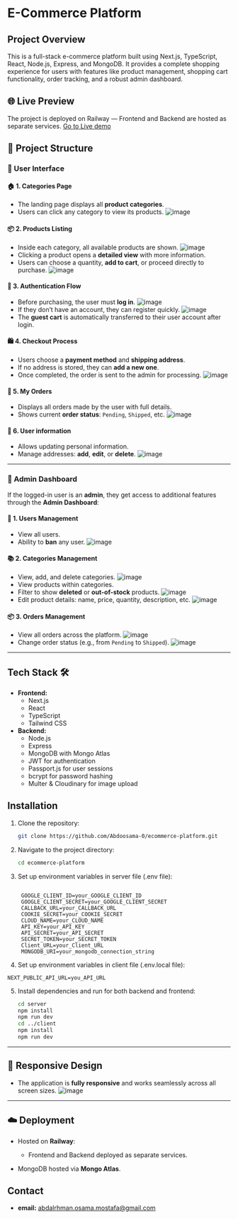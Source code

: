# E-Commerce Platform

## Project Overview

This is a full-stack e-commerce platform built using Next.js, TypeScript, React, Node.js, Express, and MongoDB. It provides a complete shopping experience for users with features like product management, shopping cart functionality, order tracking, and a robust admin dashboard.

## 🌐 Live Preview
The project is deployed on Railway — Frontend and Backend are hosted as separate services.
[Go to Live demo](https://calm-imagination-production.up.railway.app/)


## 📂 Project Structure

### 🔸 User Interface

#### 🏠 1. Categories Page

* The landing page displays all **product categories**.
* Users can click any category to view its products.
  ![image](https://i.postimg.cc/QC6FvzYC/Screenshot-2025-06-14-191218.png)

#### 📦 2. Products Listing

* Inside each category, all available products are shown.
  ![image](https://i.postimg.cc/mrMFh8kp/Screenshot-2025-06-14-191748.png)
* Clicking a product opens a **detailed view** with more information.
* Users can choose a quantity, **add to cart**, or proceed directly to purchase.
  ![image](https://i.postimg.cc/LXL7CKXk/Screenshot-2025-06-14-193211.png)

#### 🔐 3. Authentication Flow

* Before purchasing, the user must **log in**.
   ![image](https://i.postimg.cc/P5jvR04X/Screenshot-2025-06-14-200658.png)
* If they don’t have an account, they can register quickly.
    ![image](https://i.postimg.cc/rmP82t2G/Screenshot-2025-06-14-200714.png)
* The **guest cart** is automatically transferred to their user account after login.


#### 🛍️ 4. Checkout Process

* Users choose a **payment method** and **shipping address**.
* If no address is stored, they can **add a new one**.
* Once completed, the order is sent to the admin for processing.
  ![image](https://i.postimg.cc/Wzcs4ctt/Screenshot-2025-06-14-210938.png)

#### 📃 5. My Orders 

* Displays all orders made by the user with full details.
* Shows current **order status**: `Pending`, `Shipped`, etc.
  ![image](https://i.postimg.cc/Y0NMGDmR/Screenshot-2025-06-14-200522.png)

#### 👤 6. User information 
* Allows updating personal information.
* Manage addresses: **add**, **edit**, or **delete**.
  ![image](https://i.postimg.cc/T2nR41Hb/Screenshot-2025-06-14-200550.png)

---

### 🔸 Admin Dashboard

If the logged-in user is an **admin**, they get access to additional features through the **Admin Dashboard**:

#### 👥 1. Users Management

* View all users.
* Ability to **ban** any user.
  ![image](https://i.postimg.cc/RFnRYTkH/Screenshot-2025-06-14-200753.png)

#### 📚 2. Categories Management

* View, add, and delete categories.
    ![image](https://i.postimg.cc/vTxGYHGJ/Screenshot-2025-06-14-200813.png)
* View products within categories.
* Filter to show **deleted** or **out-of-stock** products.
  ![image](https://i.postimg.cc/yYnFv5DG/Screenshot-2025-06-14-200834.png)
* Edit product details: name, price, quantity, description, etc.
  ![image](https://i.postimg.cc/3rzvgk0D/Screenshot-2025-06-14-200852.png)

#### 📦 3. Orders Management

* View all orders across the platform.
  ![image](https://i.postimg.cc/ZYWNB8nS/Screenshot-2025-06-14-200922.png)
* Change order status (e.g., from `Pending` to `Shipped`).
  ![image](https://i.postimg.cc/Hs573Tbv/Screenshot-2025-06-14-200948.png)

---
## Tech Stack 🛠️ 

* **Frontend:**
  * Next.js
  * React
  * TypeScript
  * Tailwind CSS
* **Backend:**
  * Node.js
  * Express
  * MongoDB with Mongo Atlas
  * JWT for authentication
  * Passport.js for user sessions
  * bcrypt for password hashing
  * Multer & Cloudinary for image upload


## Installation

1. Clone the repository:

   ```bash
   git clone https://github.com/Abdoosama-0/ecommerce-platform.git
   ```

2. Navigate to the project directory:

   ```bash
   cd ecommerce-platform
   ```

3. Set up environment variables in server file (.env file):

   ```
   
    GOOGLE_CLIENT_ID=your_GOOGLE_CLIENT_ID
    GOOGLE_CLIENT_SECRET=your_GOOGLE_CLIENT_SECRET
    CALLBACK_URL=your_CALLBACK_URL
    COOKIE_SECRET=your_COOKIE_SECRET
    CLOUD_NAME=your_CLOUD_NAME
    API_KEY=your_API_KEY
    API_SECRET=your_API_SECRET
    SECRET_TOKEN=your_SECRET_TOKEN
    Client_URL=your_Client_URL
    MONGODB_URI=your_mongodb_connection_string
   ```

4. Set up environment variables in client file (.env.local file):

  ```
  NEXT_PUBLIC_API_URL=you_API_URL
  ```


5. Install dependencies and run for both backend and frontend:

   ```bash
   cd server
   npm install
   npm run dev
   cd ../client
   npm install
   npm run dev
   ```
---

## 📱 Responsive Design

* The application is **fully responsive** and works seamlessly across all screen sizes.
  ![image](https://i.postimg.cc/rFbpVC3m/Screenshot-2025-06-18-055028.png)

---

## ☁️ Deployment

* Hosted on **Railway**:

  * Frontend and Backend deployed as separate services.
* MongoDB hosted via **Mongo Atlas**.

## Contact

* **email:** abdalrhman.osama.mostafa@gmail.com
